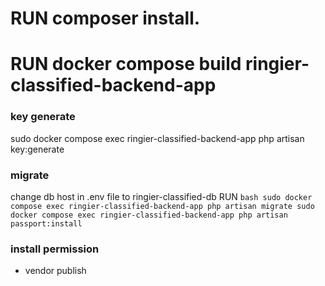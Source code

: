 # RUN composer install.
# RUN docker compose build ringier-classified-backend-app
### key generate
sudo docker compose exec ringier-classified-backend-app php artisan key:generate

### migrate
change db host in .env file to ringier-classified-db
RUN ``bash
sudo docker compose exec ringier-classified-backend-app php artisan migrate
sudo docker compose exec ringier-classified-backend-app php artisan passport:install
``
### install permission
- vendor publish
